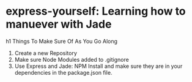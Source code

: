 # express-yourself: Learning how to manuever with Jade

 h1 Things To Make Sure Of As You Go Along
1. Create a new Repository
2. Make sure Node Modules added to .gitignore
3. Use Express and Jade: NPM Install and make sure they are in your dependencies in the package.json file.
